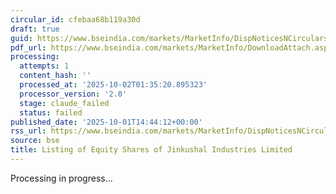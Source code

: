 ```yaml
---
circular_id: cfebaa68b119a30d
draft: true
guid: https://www.bseindia.com/markets/MarketInfo/DispNoticesNCirculars.aspx?Noticeid={DEC3C84D-CCC3-43A6-9D1F-B9AB1BABDEC6}&noticeno=20251001-70&dt=10/01/2025&icount=70&totcount=83&flag=0
pdf_url: https://www.bseindia.com/markets/MarketInfo/DownloadAttach.aspx?id=20251001-70&attachedId=c4bdc80b-8f22-4046-93e7-37f4e42f62dd
processing:
  attempts: 1
  content_hash: ''
  processed_at: '2025-10-02T01:35:20.895323'
  processor_version: '2.0'
  stage: claude_failed
  status: failed
published_date: '2025-10-01T14:44:12+00:00'
rss_url: https://www.bseindia.com/markets/MarketInfo/DispNoticesNCirculars.aspx?Noticeid={DEC3C84D-CCC3-43A6-9D1F-B9AB1BABDEC6}&noticeno=20251001-70&dt=10/01/2025&icount=70&totcount=83&flag=0
source: bse
title: Listing of Equity Shares of Jinkushal Industries Limited
---
```


Processing in progress...